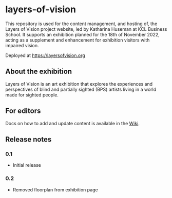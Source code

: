 # layers-of-vision

This repository is used for the content management, and hosting of, the Layers of Vision project website, led by Katharina Huseman at KCL Business School.
It supports an exhibition planned for the 18th of November 2022, acting as a supplement and enhancement for exhibition visitors with impaired vision.

Deployed at https://layersofvision.org

## About the exhibition

Layers of Vision is an art exhibition that explores the experiences and perspectives of blind and partially sighted (BPS) artists living in a world made for sighted people.

## For editors

Docs on how to add and update content is available in the [Wiki](https://github.com/kingsdigitallab/layers-of-vision/wiki/Wiki-for-Editors).

## Release notes

### 0.1

- Initial release

### 0.2

- Removed floorplan from exhibition page
